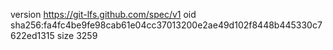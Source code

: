 version https://git-lfs.github.com/spec/v1
oid sha256:fa4fc4be9fe98cab61e04cc37013200e2ae49d102f8448b445330c7622ed1315
size 3259
